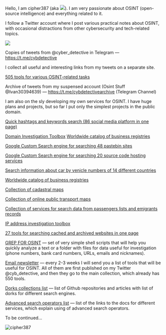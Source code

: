
 
Hello, I am cipher387 (aka <a target="_blank" href="https://twitter.com/cyb_detective" title="My Twitter"><img src="https://img.shields.io/badge/-@cyb_detective-1ca0f1?style=flat-square&labelColor=1ca0f1&logo=twitter&logoColor=white&link=https://twitter.com/cyb_detective"></a>). I am very passionate about OSINT (open-source intelligence) and everything related to it.

I follow a Twitter account where I post various practical notes about OSINT, with occasional distractions from other cybersecurity and tech-related topics.


 <a target="_blank" href="https://twitter.com/cyb_detective" title="My Twitter"><img src="https://img.shields.io/badge/-@cyb_detective-1ca0f1?style=flat-square&labelColor=1ca0f1&logo=twitter&logoColor=white&link=https://twitter.com/cyb_detective"></a>
 
Copies of tweets from @cyber_detective in Telegram — https://t.me/cybdetective


I collect all useful and interesting links from my tweets on a separate site. 

<a href="https://cipher387.github.io/osint_stuff_tool_collection/">505 tools for various OSINT-related tasks</a>

Archive of tweets from my suspensed account (Osint Stuff @Ivan30394639) — https://t.me/cybdetectivearchive (Telegram Channel)


I am also on the sly developing my own services for OSINT. I have huge plans and projects, but so far I put only the simplest projects in the public domain.


<a href="https://cipher387.github.io/hashtags_and_keywords_social_media_quick_search/">Quick hashtags and keywords search (86 social media platform in one page)</a>

<a href="https://cipher387.github.io/domain_investigation_toolbox/">Domain Investigation Toolbox</a>
<a href="https://cipher387.github.io/corporative_registry_worldwide_catalog/">Worldwide catalog of business registries</a>

<a href="https://cipher387.github.io/pastebinsearchengines/">Google Custom Search engine for searching 48 pastebin sites</a>

<a href="https://cipher387.github.io/code_repository_google_custom_search_engines/">Google Custom Search engine for searching 20 source code hosting services</a>

<a href="https://cipher387.github.io/venicle_number_search_toolbox/">Search information about car by venicle numbers of 14 different countries</a>

<a href="https://cipher387.github.io/corporative_registry_worldwide_catalog/">Worldwide catalog of business registries</a>

<a href="https://cipher387.github.io/collection_of_cadastral_maps/">Collection of cadastral maps</a>

<a href="https://cipher387.github.io/public_transport_maps/" class="btn btn-primary" role="button">Collection of online public transport maps</a>

<a href="https://cipher387.github.io/passengers_lists_and_migrants_records/" class="btn btn-primary" role="button">Collection of services for search data from passengers lists and emigrants records</a>

<a href="https://cipher387.github.io/domain_investigation_toolbox/ip.html">IP address investigation toolbox</a>
        

<a href="https://cipher387.github.io/quickcacheandarchivesearch/">27 tools for searching cached and archived websites in one page</a>

<a href="https://github.com/cipher387/grep_for_osint">GREP FOR OSINT</a> — set of very simple shell scripts that will help you quickly analyze a text or a folder with files for data useful for investigation (phone numbers, bank card numbers, URLs, emails and nicknames).

<a href="https://www.getrevue.co/profile/cyb_detective?via=twitter-profile-webview">Email newsletter</a> — every 2-3 weeks I will send you a list of tools that will be useful for OSINT. All of them are first published on my Twitter @cyb_detective, and then they go to the main collection, which already has 550 tools.

<a href="https://github.com/cipher387/Dorks-collections-list">Dorks collections list</a> — list of Github repositories and articles with list of dorks for different search engines.

<a href="https://github.com/cipher387/Advanced-search-operators-list">Advanced search operators list</a> — list of the links to the docs for different services, which explain using of advanced search operators.


To be continued...

<p align="left"> <img src="https://komarev.com/ghpvc/?username=cipher387" alt="cipher387" /> </p>



